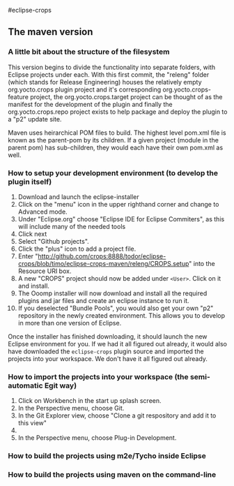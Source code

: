 #eclipse-crops
## The maven version

### A little bit about the structure of the filesystem
This version begins to divide the functionality into separate folders, with Eclipse projects under each. 
With this first commit, the "releng" folder (which stands for Release Engineering) houses the relatively 
empty org.yocto.crops plugin project and it's corresponding org.yocto.crops-feature project, 
the org.yocto.crops.target project can be thought of as the manifest for the development of the plugin
and finally the org.yocto.crops.repo project exists to help package and deploy the plugin to a "p2" update site.
 
Maven uses heirarchical POM files to build. The highest level pom.xml file is known as the parent-pom by its children.
If a given project (module in the parent pom) has sub-children, they would each have their own pom.xml as well.

### How to setup your development environment (to develop the plugin itself)
1. Download and launch the eclipse-installer
2. Click on the "menu" icon in the upper righthand corner and change to Advanced mode.
3. Under "Eclipse.org" choose "Eclipse IDE for Eclipse Commiters", as this will include many of the needed tools
4. Click next
5. Select "Github projects".
6. Click the "plus" icon to add a project file.
7. Enter "http://github.com/crops:8888/todor/eclipse-crops/blob/timo/eclipse-crops-maven/releng/CROPS.setup" into the Resource URI box.
8. A new "CROPS" project should now be added under ```<User>```. Click on it and install.
9. The Ooomp installer will now download and install all the required plugins and jar files and create an eclipse instance to run it.
10. If you deselected "Bundle Pools", you would also get your own "p2" repository in the newly created environment. This allows you to develop in more than one version of Eclipse.

Once the installer has finished downloading, it should launch the new Eclipse environment for you. If we had it all figured out already, it would also have downloaded the ```eclipse-crops``` plugin source and imported the projects into your workspace. We don't have it all figured out already.

### How to import the projects into your workspace (the semi-automatic Egit way)
1. Click on Workbench in the start up splash screen.
2. In the Perspective menu, choose Git.
3. In the Git Explorer view, choose "Clone a git respository and add it to this view"
4. <Do the thing that makes Egit import the projects for you>
5. In the Perspective menu, choose Plug-in Development.

### How to build the projects using m2e/Tycho inside Eclipse

### How to build the projects using maven on the command-line 